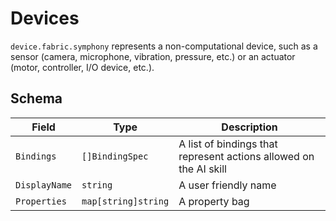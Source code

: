 # Devices

`device.fabric.symphony` represents a non-computational device, such as a sensor (camera, microphone, vibration, pressure, etc.) or an actuator (motor, controller, I/O device, etc.).

## Schema

| Field | Type | Description |
|-------|------|-------------|
| `Bindings`| `[]BindingSpec` | A list of bindings that represent actions allowed on the AI skill |
| `DisplayName` | `string` | A user friendly name |
| `Properties` | `map[string]string` | A property bag |

